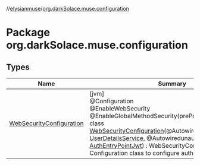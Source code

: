 //[elysianmuse](../../index.md)/[org.darkSolace.muse.configuration](index.md)

# Package org.darkSolace.muse.configuration

## Types

| Name | Summary |
|---|---|
| [WebSecurityConfiguration](-web-security-configuration/index.md) | [jvm]<br>@Configuration<br>@EnableWebSecurity<br>@EnableGlobalMethodSecurity(prePostEnabled = true)<br>class [WebSecurityConfiguration](-web-security-configuration/index.md)(@AutowireduserDetailsService: [UserDetailsService](../org.darkSolace.muse.securityModule.service/-user-details-service/index.md), @AutowiredunauthorizedHandler: [AuthEntryPointJwt](../org.darkSolace.muse.securityModule.service/-auth-entry-point-jwt/index.md)) : WebSecurityConfigurerAdapter<br>Configuration class to configure authentication via JWT |
